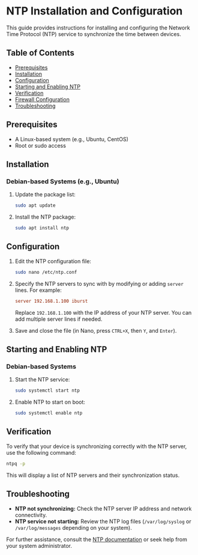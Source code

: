 
# NTP Installation and Configuration

This guide provides instructions for installing and configuring the Network Time Protocol (NTP) service to synchronize the time between devices.

## Table of Contents

- [Prerequisites](#prerequisites)
- [Installation](#installation)
- [Configuration](#configuration)
- [Starting and Enabling NTP](#starting-and-enabling-ntp)
- [Verification](#verification)
- [Firewall Configuration](#firewall-configuration)
- [Troubleshooting](#troubleshooting)

## Prerequisites

- A Linux-based system (e.g., Ubuntu, CentOS)
- Root or sudo access

## Installation

### Debian-based Systems (e.g., Ubuntu)

1. Update the package list:

    ```bash
    sudo apt update
    ```

2. Install the NTP package:

    ```bash
    sudo apt install ntp
    ```

## Configuration

1. Edit the NTP configuration file:

    ```bash
    sudo nano /etc/ntp.conf
    ```

2. Specify the NTP servers to sync with by modifying or adding `server` lines. For example:

    ```conf
    server 192.168.1.100 iburst
    ```

    Replace `192.168.1.100` with the IP address of your NTP server. You can add multiple server lines if needed.

3. Save and close the file (in Nano, press `CTRL+X`, then `Y`, and `Enter`).

## Starting and Enabling NTP

### Debian-based Systems

1. Start the NTP service:

    ```bash
    sudo systemctl start ntp
    ```

2. Enable NTP to start on boot:

    ```bash
    sudo systemctl enable ntp
    ```

## Verification

To verify that your device is synchronizing correctly with the NTP server, use the following command:

```bash
ntpq -p
```

This will display a list of NTP servers and their synchronization status.


## Troubleshooting

- **NTP not synchronizing:** Check the NTP server IP address and network connectivity.
- **NTP service not starting:** Review the NTP log files (`/var/log/syslog` or `/var/log/messages` depending on your system).

For further assistance, consult the [NTP documentation](https://www.ntp.org/documentation.html) or seek help from your system administrator.


